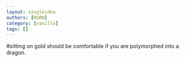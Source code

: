 ```yaml
---
layout: singleidea
authors: [RGRN]
category: [vanilla]
tags: []
---
```

#sitting on gold should be comfortable if you are polymorphed into a dragon.
